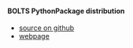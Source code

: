 #### BOLTS PythonPackage distribution
+ [source on github](https://github.com/boltsparts/boltspy)
+ [webpage](http://www.boltsparts.org/)
